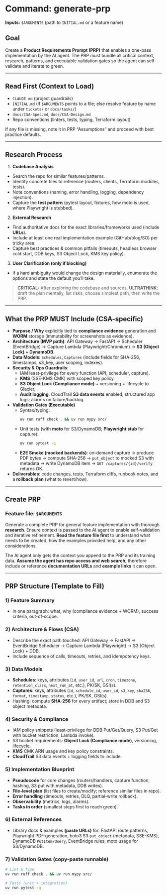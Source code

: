 # Command: generate-prp

**Inputs:** `$ARGUMENTS` (path to `INITIAL.md` or a feature name)

## Goal
Create a **Product Requirements Prompt (PRP)** that enables a one-pass implementation by the AI agent. The PRP must bundle all critical context, research, patterns, and executable validation gates so the agent can self-validate and iterate to green.

---

## Read First (Context to Load)
- `CLAUDE.md` (project guardrails)
- `INITIAL.md` (if `$ARGUMENTS` points to a file; else resolve feature by name under `tickets/` or `docs/tasks/`)
- `docs/CSA-Spec.md`, `docs/CSA-Design.md`
- Repo conventions (linters, tests, typing, Terraform layout)

If any file is missing, note it in PRP “Assumptions” and proceed with best practice defaults.

---

## Research Process

1) **Codebase Analysis**
- Search the repo for similar features/patterns.
- Identify concrete files to reference (routers, clients, Terraform modules, tests).
- Note conventions (naming, error handling, logging, dependency injection).
- Capture the **test pattern** (pytest layout, fixtures, how moto is used, where Playwright is stubbed).

2) **External Research**
- Find authoritative docs for the exact libraries/frameworks used (include **URLs**).
- Include at least one real implementation example (GitHub/blog/SO) per tricky area.
- Capture best practices & common pitfalls (timeouts, headless browser cold start, DDB keys, S3 Object Lock, KMS key policy).

3) **User Clarification (only if blocking)**
- If a hard ambiguity would change the design materially, enumerate the options and state the default you’ll take.

> **CRITICAL:** After exploring the codebase and sources, **ULTRATHINK**: draft the plan mentally, list risks, choose simplest path, then write the PRP.

---

## What the PRP MUST Include (CSA-specific)
- **Purpose / Why** explicitly tied to **compliance evidence** generation and **WORM** storage (immutability for screenshots as evidence).
- **Architecture (MVP path)**: API Gateway → FastAPI → Scheduler (EventBridge) → Capture Lambda (Playwright/Chromium) → **S3 (Object Lock) + DynamoDB**.
- **Data Models**: `Schedules`, `Captures` (include fields for SHA-256, timestamps, s3_key, user scoping, indexes).
- **Security & Ops Guardrails**:
  - IAM least-privilege for every function (API, scheduler, capture).
  - **KMS** (SSE-KMS CMK) with scoped key policy.
  - **S3 Object Lock (Compliance mode)** + versioning + lifecycle to Glacier.
  - **Audit logging**: CloudTrail **S3 data events** enabled; structured app logs; alarms on failure/backlog.
- **Validation Gates (Executable)**
  - Syntax/typing:  
    ```bash
    uv run ruff check . && uv run mypy src/
    ```
  - Unit tests (with **moto** for S3/DynamoDB; **Playwright stub** for capture):  
    ```bash
    uv run pytest -q
    ```
  - **E2E Smoke (mocked backends)**: on-demand capture → produce PDF bytes → compute SHA-256 → `put_object` to mocked S3 with metadata → write DynamoDB item → `GET /captures/{id}/verify` returns OK.
- **Deliverables**: code changes, tests, Terraform diffs, runbook notes, and a **rollback plan** (what to revert/how).
  
---

## Create PRP

### Feature file: `$ARGUMENTS`
Generate a complete PRP for general feature implementation with thorough **research**. Ensure context is passed to the AI agent to enable self-validation and iterative refinement. **Read the feature file first** to understand what needs to be created, how the examples provided help, and any other considerations.

The AI agent only gets the context you append to the PRP and its training data. **Assume the agent has repo access and web search**; therefore include or reference **documentation URLs** and **example links** it can open.

---

## PRP Structure (Template to Fill)

### 1) Feature Summary
- In one paragraph: what, why (compliance evidence + WORM), success criteria, out-of-scope.

### 2) Architecture & Flows (CSA)
- Describe the exact path touched: API Gateway → FastAPI → EventBridge Scheduler → Capture Lambda (Playwright) → S3 (Object Lock) + DDB.
- Include sequence of calls, timeouts, retries, and idempotency keys.

### 3) Data Models
- **Schedules**: keys, attributes (`id`, `user_id`, `url`, `cron`, `timezone`, `retention_class`, `next_run_at`, etc.), PK/SK, GSI(s).
- **Captures**: keys, attributes (`id`, `schedule_id`, `user_id`, `s3_key`, `sha256`, `format`, `timestamp`, `status`, etc.), PK/SK, GSI(s).
- Hashing: compute **SHA-256** for every artifact; store in DDB and S3 object metadata.

### 4) Security & Compliance
- IAM policy snippets (least-privilege for DDB Put/Get/Query, S3 Put/Get with bucket restriction, Lambda invoke).
- S3 bucket requirements: **Object Lock (Compliance mode)**, versioning, lifecycle.
- **KMS** CMK ARN usage and key policy constraints.
- **CloudTrail** S3 data events + logging fields to include.

### 5) Implementation Blueprint
- **Pseudocode** for core changes (routers/handlers, capture function, hashing, S3 put with metadata, DDB writes).
- **File-level plan** (list files to create/modify; reference similar files in repo).
- **Error handling** (timeouts, retries, DLQ, partial-write rollback).
- **Observability** (metrics, logs, alarms).
- **Tasks in order** (smallest steps first to reach green).

### 6) External References
- Library docs & examples **(paste URLs)** for: FastAPI route patterns, Playwright PDF generation, boto3 S3 `put_object` (metadata, SSE-KMS), DynamoDB `PutItem/Query`, EventBridge rules, moto usage for S3/DynamoDB.

### 7) Validation Gates (copy-paste runnable)
```bash
# Lint & Type
uv run ruff check . && uv run mypy src/

# Tests (unit + integration)
uv run pytest -q
